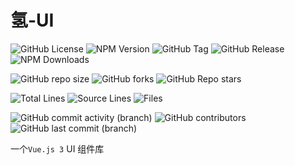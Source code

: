 # 氢-UI

[//]: # (概览)

![GitHub License](https://img.shields.io/github/license/Yin-Jinlong/h-ui)
![NPM Version](https://img.shields.io/npm/v/%40yin-jinlong%2Fh-ui)
![GitHub Tag](https://img.shields.io/github/v/tag/yin-jinlong/h-ui)
![GitHub Release](https://img.shields.io/github/v/release/yin-jinlong/h-ui)
![NPM Downloads](https://img.shields.io/npm/dm/%40yin-jinlong%2Fh-ui)

[//]: # (仓库信息)

![GitHub repo size](https://img.shields.io/github/repo-size/Yin-Jinlong/h-ui)
![GitHub forks](https://img.shields.io/github/forks/Yin-Jinlong/h-ui)
![GitHub Repo stars](https://img.shields.io/github/stars/Yin-Jinlong/h-ui)

[//]: # (统计)

![Total Lines](https://tokei.rs/b1/github/Yin-Jinlong/h-ui)
![Source Lines](https://tokei.rs/b1/github/Yin-Jinlong/h-ui?category=code)
![Files](https://tokei.rs/b1/github/Yin-Jinlong/h-ui?category=files)

[//]: # (活动)

![GitHub commit activity (branch)](https://img.shields.io/github/commit-activity/m/Yin-Jinlong/h-ui)
![GitHub contributors](https://img.shields.io/github/contributors/Yin-Jinlong/h-ui)
![GitHub last commit (branch)](https://img.shields.io/github/last-commit/Yin-Jinlong/h-ui/main)

一个`Vue.js 3` UI 组件库
